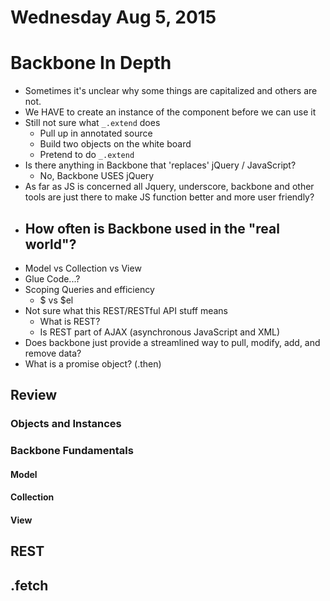 # Wednesday Aug 5, 2015

# Backbone In Depth

* Sometimes it's unclear why some things are capitalized and others are not.
* We HAVE to create an instance of the component before we can use it
* Still not sure what `_.extend` does
    - Pull up in annotated source
    - Build two objects on the white board
    - Pretend to do `_.extend`
* Is there anything in Backbone that 'replaces' jQuery / JavaScript?
    - No, Backbone USES jQuery
* As far as JS is concerned all Jquery, underscore, backbone and other tools are just there to make JS function better and more user friendly?
* How often is Backbone used in the "real world"?
    - 
* Model vs Collection vs View
* Glue Code...?
* Scoping Queries and efficiency
    - $ vs $el
* Not sure what this REST/RESTful API stuff means
    - What is REST?
    - Is REST part of AJAX (asynchronous JavaScript and XML)
* Does backbone just provide a streamlined way to pull, modify, add, and remove data?
* What is a promise object? (.then)

## Review

### Objects and Instances

### Backbone Fundamentals

#### Model

#### Collection

#### View

## REST

## .fetch
